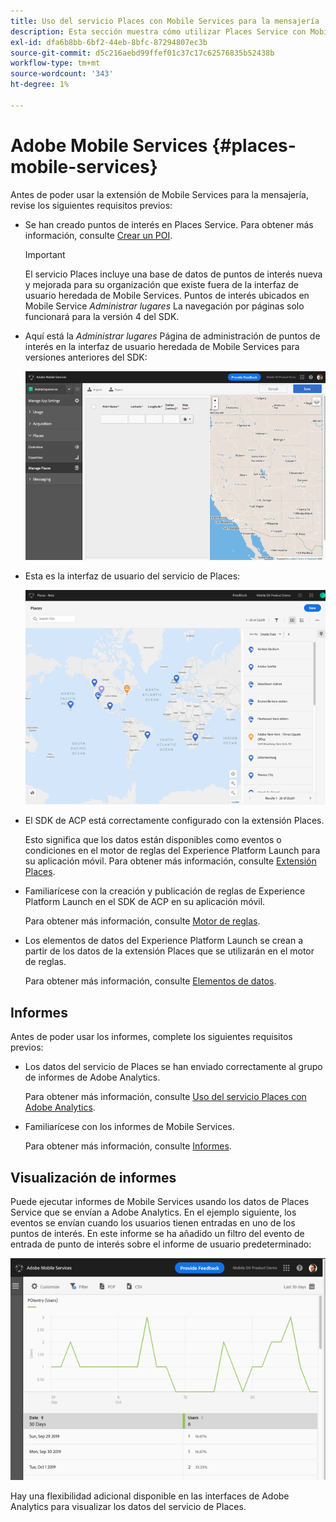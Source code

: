 ```yaml
---
title: Uso del servicio Places con Mobile Services para la mensajería
description: Esta sección muestra cómo utilizar Places Service con Mobile Services para la mensajería.
exl-id: dfa6b8bb-6bf2-44eb-8bfc-87294807ec3b
source-git-commit: d5c216aebd99ffef01c37c17c62576835b52438b
workflow-type: tm+mt
source-wordcount: '343'
ht-degree: 1%

---
```


# Adobe Mobile Services {#places-mobile-services}

Antes de poder usar la extensión de Mobile Services para la mensajería, revise los siguientes requisitos previos:

* Se han creado puntos de interés en Places Service. Para obtener más información, consulte [Crear un POI](/help/poi-mgmt-ui/create-a-poi-ui.md).

  >[!IMPORTANT]
  >
  >El servicio Places incluye una base de datos de puntos de interés nueva y mejorada para su organización que existe fuera de la interfaz de usuario heredada de Mobile Services. Puntos de interés ubicados en Mobile Service *Administrar lugares* La navegación por páginas solo funcionará para la versión 4 del SDK.

* Aquí está la *Administrar lugares* Página de administración de puntos de interés en la interfaz de usuario heredada de Mobile Services para versiones anteriores del SDK:

  ![IU heredada](/help/assets/legacy-location-v4-ui.png)

* Esta es la interfaz de usuario del servicio de Places:

  ![IU de administración de puntos de interés de Places Service](/help/assets/places-ui.png)

* El SDK de ACP está correctamente configurado con la extensión Places.

  Esto significa que los datos están disponibles como eventos o condiciones en el motor de reglas del Experience Platform Launch para su aplicación móvil. Para obtener más información, consulte [Extensión Places](/help/places-ext-aep-sdks/places-extension/places-extension.md).

* Familiarícese con la creación y publicación de reglas de Experience Platform Launch en el SDK de ACP en su aplicación móvil.

  Para obtener más información, consulte [Motor de reglas](https://aep-sdks.gitbook.io/docs/using-mobile-extensions/mobile-core/rules-engine).

* Los elementos de datos del Experience Platform Launch se crean a partir de los datos de la extensión Places que se utilizarán en el motor de reglas.

  Para obtener más información, consulte [Elementos de datos](https://aep-sdks.gitbook.io/docs/using-mobile-extensions/mobile-core/rules-engine#data-elements).

## Informes

Antes de poder usar los informes, complete los siguientes requisitos previos:

* Los datos del servicio de Places se han enviado correctamente al grupo de informes de Adobe Analytics.

  Para obtener más información, consulte [Uso del servicio Places con Adobe Analytics](/help/use-places-with-other-solutions/places-adobe-analytics/use-places-adobe-analytics.md).

* Familiarícese con los informes de Mobile Services.

  Para obtener más información, consulte [Informes](https://experienceleague.adobe.com/docs/discontinued/using/mobile-services.html).

## Visualización de informes

Puede ejecutar informes de Mobile Services usando los datos de Places Service que se envían a Adobe Analytics. En el ejemplo siguiente, los eventos se envían cuando los usuarios tienen entradas en uno de los puntos de interés. En este informe se ha añadido un filtro del evento de entrada de punto de interés sobre el informe de usuario predeterminado:

![Visualización de informes](/help/assets/report-visualize.png)

Hay una flexibilidad adicional disponible en las interfaces de Adobe Analytics para visualizar los datos del servicio de Places.
